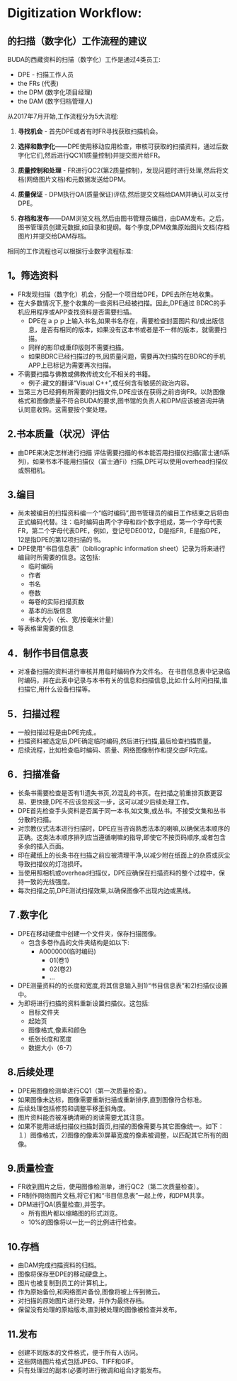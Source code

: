 # Digitization Workflow:

## 的扫描（数字化）工作流程的建议

BUDA的西藏资料的扫描（数字化）工作是通过4类员工:

*   DPE - 扫描工作人员
*   the FRs (代表)
*   the DPM (数字化项目经理)
*   the DAM (数字归档管理人)

从2017年7月开始,工作流程分为5大流程:

1.  **寻找机会** - 首先DPE或者有时FR寻找获取扫描机会。

2.  **选择和数字化**——DPE使用移动应用检查，审核可获取的扫描资料，通过后数字化它们,然后进行QC1(1质量控制)并提交图片给FR。

3.  **质量控制和处理** - FR进行QC2(第2质量控制)，发现问题时进行处理,然后将文档(网络图片文档)和元数据发送给DPM。

4.  **质量保证** - DPM执行QA(质量保证)评估,然后提交文档给DAM并确认可以支付DPE。

5.  **存档和发布**——DAM浏览文档,然后由图书管理员编目，由DAM发布。之后，图书管理员创建元数据,如目录和提纲。每个季度,DPM收集原始图片文档(存档图片)并提交给DAM存档。

相同的工作流程也可以根据行业数字流程标准:

## 1。筛选资料

*   FR发现扫描（数字化）机会，分配一个项目给DPE，DPE去所在地收集。
*   在大多数情况下,整个收集的一些资料已经被扫描。因此,DPE通过 BDRC的手机应用程序或APP查找资料是否需要扫描。
    *   DPE在ａｐｐ上输入书名,如果书名存在，需要检查封面图片和/或出版信息，是否有相同的版本，如果没有这本书或者是不一样的版本，就需要扫描。
    *   同样的影印或重印版则不需要扫描。
    *   如果BDRC已经扫描过的书,因质量问题，需要再次扫描的在BDRC的手机APP上已标记为需要再次扫描。
*   不需要扫描与佛教或佛教传统文化不相关的书籍。
    *   例子:藏文的翻译“Visual C++”,或任何含有敏感的政治内容。
*   当第三方已经拥有所需要的扫描文件,DPE应该在获得之前咨询FR。以防图像格式和图像质量不符合BUDA的要求,图书馆的负责人和DPM应该被咨询并确认同意收购。这需要按个案处理。

## 2.书本质量（状况）评估

*   由DPE来决定怎样进行扫描 评估需要扫描的书本能否用扫描仪扫描(富士通fi系列)，如果书本不能用扫描仪（富士通Fi）扫描,DPE可以使用overhead扫描仪或照相机。

## 3.编目

*   尚未被编目的扫描资料编一个“临时编码”,图书管理员的编目工作结束之后将由正式编码代替。注：临时编码由两个字母和四个数字组成，第一个字母代表FR，第二个字母代表DPE，例如，登记号DE0012，D是指FR，E是指DPE，12是指DPE的第12项扫描的书。
*   DPE使用“书目信息表”（bibliographic information sheet）记录为将来进行编目时所需要的信息。这包括:
    *   临时编码
    *   作者
    *   书名
    *   卷数
    *   每卷的实际扫描页数
    *   基本的出版信息
    *   书本大小（长、宽/按毫米计量）
*   等表格里需要的信息

## 4．制作书目信息表

*   对准备扫描的资料进行审核并用临时编码作为文件名。 在书目信息表中记录临时编码，并在此表中记录与本书有关的信息和扫描信息,比如:什么时间扫描,谁扫描它,用什么设备扫描等。

## 5．扫描过程

*   一般扫描过程是由DPE完成,。
*   扫描资料被选定后,DPE确定临时编码,然后进行扫描,最后检查扫描质量。
*   后续流程，比如检查临时编码、质量、网络图像制作和提交由FR完成。

## 6．扫描准备

*   长条书需要检查是否有1)遗失书页,2)混乱的书页。在扫描之前重排页数更容易、更快捷,DPE不应该忽视这一步，这可以减少后续处理工作。
*   DPE首先检查手头资料是否属于同一本书,如文集,或丛书。不接受文集和丛书分散的扫描。
*   对宗教仪式法本进行扫描时，DPE应当咨询熟悉法本的喇嘛,以确保法本顺序的正确。这类法本顺序排列应当遵循喇嘛的指导,即使它不按页码顺序,或者包含多余的插入页面。
*   印在藏纸上的长条书在扫描之前应被清理干净,以减少附在纸面上的杂质或灰尘导致扫描仪的灯泡损坏。
*   当使用照相机或overhead扫描仪，DPE应确保在扫描资料的整个过程中，保持一致的光线强度。
*   每次扫描之前,DPE测试扫描效果,以确保图像不出现内边或黑线。

## ７.数字化

*   DPE在移动硬盘中创建一个文件夹，保存扫描图像。
    *   包含多卷作品的文件夹结构是如以下:
        *   A000000(临时编码)
            *   01(卷1)
            *   02(卷2)
            *   …
*   DPE测量资料的的长度和宽度,将其信息输入到1)“书目信息表”和2)扫描仪设置中。
*   为即将进行扫描的资料重新设置扫描仪。这包括:
    *   目标文件夹
    *   起始页
    *   图像格式,像素和颜色
    *   纸张长度和宽度
    *   数据大小（6-7）

## 8.后续处理

*   DPE用图像检测单进行CQ1（第一次质量检查）。
*   如果图像未达标，图像需要重新扫描或重新排序,直到图像符合标准。
*   后续处理包括修剪和调整平移歪斜角度。
*   图片资料能否被准确清晰的阅读需要尤其注意。
*   如果不能用进纸扫描仪扫描封面页,扫描的图像需要与其它图像统一。如下：１）图像格式，2)图像的像素3)屏幕宽度的像素被调整，以匹配其它所有的图像。

## 9.质量检查

*   FR收到图片之后，使用图像检测单，进行QC2（第二次质量检查）。
*   FR制作网络图片文档,将它们和“书目信息表”一起上传，和DPM共享。
*   DPM进行QA(质量检查),并签字。
    *   所有图片都以缩略图的形式浏览。
    *   10%的图像将以一比一的比例进行检查。

## 10.存档

*   由DAM完成扫描资料的归档。
*   图像将保存至DPE的移动硬盘上。
*   图片也被复制到员工的计算机上。
*   作为原始备份,和网络图片备份,图像将被上传到微云。
*   对扫描的原始图片进行处理，并作为最终存档。
*   保留没有处理的原始版本,直到被处理的图像被检查并发布。

## 11.发布

*   创建不同版本的文件格式，便于所有人访问。
*   这些网络图片格式包括JPEG、TIFF和GIF。
*   只有处理过的副本(必要时进行微调和组合)才能发布。